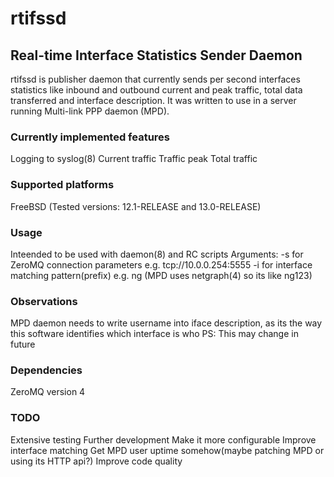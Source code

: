 # rtifssd
## Real-time Interface Statistics Sender Daemon
rtifssd is publisher daemon that currently sends per second interfaces statistics like inbound and outbound current and peak traffic, total data transferred and interface description.
It was written to use in a server running Multi-link PPP daemon (MPD).

### Currently implemented features
Logging to syslog(8)
Current traffic
Traffic peak
Total traffic

### Supported platforms
FreeBSD (Tested versions: 12.1-RELEASE and 13.0-RELEASE)

### Usage
Inteended to be used with daemon(8) and RC scripts
Arguments:
-s for ZeroMQ connection parameters e.g. tcp://10.0.0.254:5555
-i for interface matching pattern(prefix) e.g. ng (MPD uses netgraph(4) so its like ng123)

### Observations
MPD daemon needs to write username into iface description, as its the way this software identifies which interface is who
PS: This may change in future

### Dependencies
ZeroMQ version 4

### TODO
Extensive testing
Further development
Make it more configurable
Improve interface matching
Get MPD user uptime somehow(maybe patching MPD or using its HTTP api?)
Improve code quality
